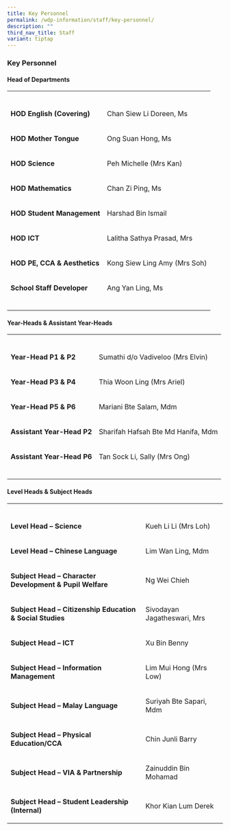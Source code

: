 ```yaml
---
title: Key Personnel
permalink: /wdp-information/staff/key-personnel/
description: ""
third_nav_title: Staff
variant: tiptap
---
```

<h3><strong>Key Personnel</strong></h3>
<h4><strong>Head of Departments</strong></h4>
<table style="minWidth: 50px">
<colgroup>
<col>
<col>
</colgroup>
<tbody>
<tr>
<th rowspan="1" colspan="1">
<p></p>
</th>
<th rowspan="1" colspan="1">
<p></p>
</th>
</tr>
<tr>
<td rowspan="1" colspan="1">
<p><strong>HOD English (Covering)</strong>
</p>
</td>
<td rowspan="1" colspan="1">
<p>Chan Siew Li Doreen, Ms</p>
</td>
</tr>
<tr>
<td rowspan="1" colspan="1">
<p><strong>HOD Mother Tongue</strong>
</p>
</td>
<td rowspan="1" colspan="1">
<p>Ong Suan Hong, Ms</p>
</td>
</tr>
<tr>
<td rowspan="1" colspan="1">
<p><strong>HOD Science</strong>
</p>
</td>
<td rowspan="1" colspan="1">
<p>Peh Michelle (Mrs Kan)</p>
</td>
</tr>
<tr>
<td rowspan="1" colspan="1">
<p><strong>HOD Mathematics</strong>
</p>
</td>
<td rowspan="1" colspan="1">
<p>Chan Zi Ping, Ms</p>
</td>
</tr>
<tr>
<td rowspan="1" colspan="1">
<p><strong>HOD Student Management</strong>
</p>
</td>
<td rowspan="1" colspan="1">
<p>Harshad Bin Ismail</p>
</td>
</tr>
<tr>
<td rowspan="1" colspan="1">
<p><strong>HOD ICT</strong>
</p>
</td>
<td rowspan="1" colspan="1">
<p>Lalitha Sathya Prasad, Mrs</p>
</td>
</tr>
<tr>
<td rowspan="1" colspan="1">
<p><strong>HOD PE, CCA &amp; Aesthetics</strong>
</p>
</td>
<td rowspan="1" colspan="1">
<p>Kong Siew Ling Amy (Mrs Soh)</p>
</td>
</tr>
<tr>
<td rowspan="1" colspan="1">
<p><strong>School Staff Developer</strong>
</p>
</td>
<td rowspan="1" colspan="1">
<p>Ang Yan Ling, Ms</p>
</td>
</tr>
<tr>
<td rowspan="1" colspan="1">
<p></p>
</td>
<td rowspan="1" colspan="1">
<p></p>
</td>
</tr>
</tbody>
</table>
<h4><strong>Year-Heads &amp; Assistant Year-Heads</strong></h4>
<table style="minWidth: 50px">
<colgroup>
<col>
<col>
</colgroup>
<tbody>
<tr>
<th rowspan="1" colspan="1">
<p></p>
</th>
<th rowspan="1" colspan="1">
<p></p>
</th>
</tr>
<tr>
<td rowspan="1" colspan="1">
<p><strong>Year-Head P1 &amp; P2</strong>
</p>
</td>
<td rowspan="1" colspan="1">
<p>Sumathi d/o Vadiveloo (Mrs Elvin)</p>
</td>
</tr>
<tr>
<td rowspan="1" colspan="1">
<p><strong>Year-Head P3 &amp; P4</strong>
</p>
</td>
<td rowspan="1" colspan="1">
<p>Thia Woon Ling (Mrs Ariel)</p>
</td>
</tr>
<tr>
<td rowspan="1" colspan="1">
<p><strong>Year-Head P5 &amp; P6</strong>
</p>
</td>
<td rowspan="1" colspan="1">
<p>Mariani Bte Salam, Mdm</p>
</td>
</tr>
<tr>
<td rowspan="1" colspan="1">
<p><strong>Assistant Year-Head P2</strong>
</p>
</td>
<td rowspan="1" colspan="1">
<p>Sharifah Hafsah Bte Md Hanifa, Mdm</p>
</td>
</tr>
<tr>
<td rowspan="1" colspan="1">
<p><strong>Assistant Year-Head P6</strong>
</p>
</td>
<td rowspan="1" colspan="1">
<p>Tan Sock Li, Sally (Mrs Ong)</p>
</td>
</tr>
<tr>
<td rowspan="1" colspan="1">
<p></p>
</td>
<td rowspan="1" colspan="1">
<p></p>
</td>
</tr>
</tbody>
</table>
<h4><strong>Level Heads &amp; Subject Heads</strong></h4>
<table style="minWidth: 50px">
<colgroup>
<col>
<col>
</colgroup>
<tbody>
<tr>
<th rowspan="1" colspan="1">
<p></p>
</th>
<th rowspan="1" colspan="1">
<p></p>
</th>
</tr>
<tr>
<td rowspan="1" colspan="1">
<p><strong>Level Head – Science</strong>
</p>
</td>
<td rowspan="1" colspan="1">
<p>Kueh Li Li (Mrs Loh)</p>
</td>
</tr>
<tr>
<td rowspan="1" colspan="1">
<p><strong>Level Head – Chinese Language</strong>
</p>
</td>
<td rowspan="1" colspan="1">
<p>Lim Wan Ling, Mdm</p>
</td>
</tr>
<tr>
<td rowspan="1" colspan="1">
<p><strong>Subject Head – Character Development &amp; Pupil Welfare</strong>
</p>
</td>
<td rowspan="1" colspan="1">
<p>Ng Wei Chieh</p>
</td>
</tr>
<tr>
<td rowspan="1" colspan="1">
<p><strong>Subject Head – Citizenship Education &amp; Social Studies</strong>
</p>
</td>
<td rowspan="1" colspan="1">
<p>Sivodayan Jagatheswari, Mrs</p>
</td>
</tr>
<tr>
<td rowspan="1" colspan="1">
<p><strong>Subject Head – ICT</strong>
</p>
</td>
<td rowspan="1" colspan="1">
<p>Xu Bin Benny</p>
</td>
</tr>
<tr>
<td rowspan="1" colspan="1">
<p><strong>Subject Head – Information Management</strong>
</p>
</td>
<td rowspan="1" colspan="1">
<p>Lim Mui Hong (Mrs Low)</p>
</td>
</tr>
<tr>
<td rowspan="1" colspan="1">
<p><strong>Subject Head – Malay Language</strong>
</p>
</td>
<td rowspan="1" colspan="1">
<p>Suriyah Bte Sapari, Mdm</p>
</td>
</tr>
<tr>
<td rowspan="1" colspan="1">
<p><strong>Subject Head – Physical Education/CCA</strong>
</p>
</td>
<td rowspan="1" colspan="1">
<p>Chin Junli Barry</p>
</td>
</tr>
<tr>
<td rowspan="1" colspan="1">
<p><strong>Subject Head – VIA &amp; Partnership</strong>
</p>
</td>
<td rowspan="1" colspan="1">
<p>Zainuddin Bin Mohamad</p>
</td>
</tr>
<tr>
<td rowspan="1" colspan="1">
<p><strong>Subject Head – Student Leadership (Internal)</strong>
</p>
</td>
<td rowspan="1" colspan="1">
<p>Khor Kian Lum Derek</p>
</td>
</tr>
</tbody>
</table>
<p></p>